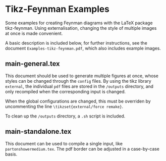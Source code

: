 # Tikz-Feynman Examples

Some examples for creating Feynman diagrams with the LaTeX package tikz-feynman. Using externalisation, changing the style of multiple images at once is made convenient.

A basic description is included below, for further instructions, see the document `Examples-tikz-feynman.pdf`, which also includes example images.

## main-general.tex

This document should be used to generate multiple figures at once, whose styles can be changed through the `config` files. By using the tikz library `external`, the individual `pdf` files are stored in the `/outputs` directory, and only recompiled when the corresponding input is changed.

When the global configurations are changed, this must be overriden by uncommenting the line `\tikzset{external/force remake}`.

To clean up the `/outputs` directory, a `.sh` script is included.

## main-standalone.tex

This document can be used to compile a single input, like `partonshowermedium.tex`. The pdf border can be adjusted in a case-by-case basis.

